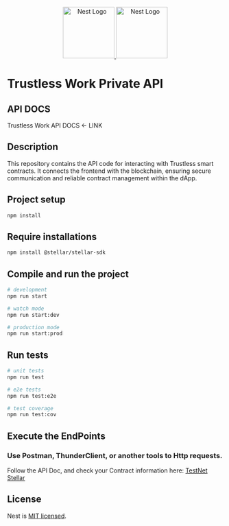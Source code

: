 <p align="center">
  <a href="http://nestjs.com/" target="blank">
    <img src="https://nestjs.com/img/logo-small.svg" width="120" alt="Nest Logo" />
  </a>
  <a href="#" target="blank">
    <img src="https://github.com/user-attachments/assets/7b1db62c-6d39-4922-9d0c-4ba4b522b49a" width="120" alt="Nest Logo" />
  </a>
</p>

# Trustless Work Private API

## API DOCS
Trustless Work API DOCS <- LINK

## Description
This repository contains the API code for interacting with Trustless smart contracts. It connects the frontend with the blockchain, ensuring secure communication and reliable contract management within the dApp.

## Project setup

```bash
npm install
```

## Require installations

```bash
npm install @stellar/stellar-sdk
```

## Compile and run the project

```bash
# development
npm run start

# watch mode
npm run start:dev

# production mode
npm run start:prod
```

## Run tests

```bash
# unit tests
npm run test

# e2e tests
npm run test:e2e

# test coverage
npm run test:cov
```

## Execute the EndPoints
### Use Postman, ThunderClient, or another tools to Http requests.

Follow the API Doc, and check your Contract information here: [TestNet Stellar](https://stellar.expert/explorer/testnet)

## License

Nest is [MIT licensed](https://github.com/nestjs/nest/blob/master/LICENSE).
